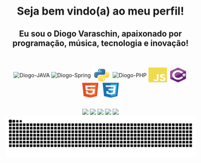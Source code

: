 <h1 align="center">
  Seja bem vindo(a) ao meu perfil!
</h1>

<h2 align="center">
  Eu sou o Diogo Varaschin, apaixonado por programação, música, tecnologia e inovação!
</h2>
<br />

<!-- <div align="center">
  <img height="180em" src="https://github-readme-stats.vercel.app/api?username=diogoww&show_icons=true&theme=dracula&hide_border=false" />
  <img height="180em" src="https://github-readme-stats.vercel.app/api/top-langs/?username=diogoww&layout=compact&langs_count=8&theme=dracula&hide_border=false" />
</div> --> 


<div style="display: inline_block" align="center"><br>
  <img align="center" alt="Diogo-JAVA" height="40" width="50" src="https://cdn.jsdelivr.net/gh/devicons/devicon@latest/icons/java/java-original.svg">
  <img align="center" alt="Diogo-Spring" height="40" width="50" src="https://cdn.jsdelivr.net/gh/devicons/devicon@latest/icons/spring/spring-original-wordmark.svg" />
  <img align="center" alt="Diogo-Python" height="40" width="50" src="https://raw.githubusercontent.com/devicons/devicon/master/icons/python/python-original.svg">
  <img align="center" alt="Diogo-PHP" height="40" width="50" src="https://cdn.jsdelivr.net/gh/devicons/devicon@latest/icons/php/php-original.svg">  
  <img align="center" alt="Diogo-JS" height="40" width="50" src="https://raw.githubusercontent.com/devicons/devicon/master/icons/javascript/javascript-plain.svg">
  <img align="center" alt="Diogo-Csharp" height="40" width="50" src="https://raw.githubusercontent.com/devicons/devicon/master/icons/csharp/csharp-original.svg">
  <img align="center" alt="Diogo-HTML" height="40" width="50" src="https://raw.githubusercontent.com/devicons/devicon/master/icons/html5/html5-original.svg">
  <img align="center" alt="Diogo-CSS" height="40" width="50" src="https://raw.githubusercontent.com/devicons/devicon/master/icons/css3/css3-original.svg">
</div>
  
  ##
 
<div align="center"> 
  <!--https://github.com/digitalinnovationone/dio-lab-open-source/blob/main/utils/badges/badges.md link dos badges -->
  <a href="https://www.instagram.com/diogojvo/" target="_blank"><img src="https://img.shields.io/badge/-Instagram-%23E4405F?style=for-the-badge&logo=instagram&logoColor=white" target="_blank"></a>
  <a href="https://www.linkedin.com/in/diogo-varaschin/" target="_blank"><img src="https://img.shields.io/badge/-LinkedIn-%230077B5?style=for-the-badge&logo=linkedin&logoColor=white" target="_blank"></a> 
  <a href = "mailto:diogovaraschin@outlook.com"><img src="https://img.shields.io/badge/Microsoft_Outlook-0078D4?style=for-the-badge&logo=microsoft-outlook&logoColor=white" target="_blank"></a>
  <a href="https://open.spotify.com/user/didico14?si=17d425262c0e4463" target="_blank"><img src="https://img.shields.io/badge/Spotify-1ED760?style=for-the-badge&logo=spotify&logoColor=white" target="_blank"></a>
  <a href="https://www.last.fm/user/diogovaraschin" target="_blank"><img src="https://img.shields.io/badge/last.fm-D51007?style=for-the-badge&logo=last.fm&logoColor=white" target="_blank"></a>
</div>

<picture>
  <source media="(prefers-color-scheme: dark)" srcset="https://raw.githubusercontent.com/diogoww/diogoww/output/github-contribution-grid-snake-dark.svg">
  <source media="(prefers-color-scheme: light)" srcset="https://raw.githubusercontent.com/diogoww/diogoww/output/github-contribution-grid-snake.svg">
  <img alt="github contribution grid snake animation" src="https://raw.githubusercontent.com/diogoww/diogoww/output/github-contribution-grid-snake.svg">
</picture>
